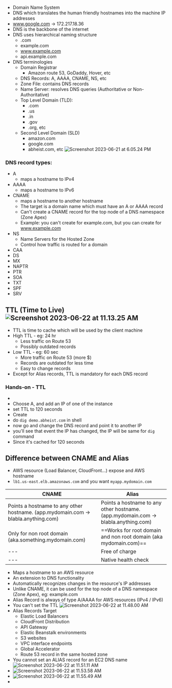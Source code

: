- Domain Name System
- DNS which translates the human friendly hostnames into the machine IP addresses
- www.google.com → 172.217.18.36
- DNS is the backbone of the internet
- DNS uses hierarchical naming structure
	- .com
	- example.com
	- www.example.com
	- api.example.com
- DNS terminologies
	- Domain Registrar
		- Amazon route 53, GoDaddy, Hover, etc
	- DNS Records: A, AAAA, CNAME, NS, etc
	- Zone File: contains DNS records
	- Name Server: resolves DNS queries (Authoritative or Non-Authoritative)
	- Top Level Domain (TLD):
		- .com
		- .us
		- .in
		- .gov
		- .org, etc
	- Second Level Domain (SLD)
		- amazon.com
		- google.com
		- abheist.com, etc
![Screenshot 2023-06-21 at 6.05.24 PM](../images%201/Screenshot%202023-06-21%20at%206.05.24%20PM.png)

### DNS record types:
- A
	- maps a hostname to IPv4
- AAAA
	- maps a hostname to IPv6
- CNAME
	- maps a hostname to another hostname
	- The target is a domain name which must have an A or AAAA record
	- Can't create a CNAME record for the top node of a DNS namespace (Zone Apex)
	- Example: you can't create for example.com, but you can create for www.example.com
- NS
	- Name Servers for the Hosted Zone
	- Control how traffic is routed for a domain
- CAA
- DS
- MX
- NAPTR
- PTR
- SOA
- TXT
- SPF
- SRV

## TTL (Time to Live)![Screenshot 2023-06-22 at 11.13.25 AM](../images%201/Screenshot%202023-06-22%20at%2011.13.25%20AM.png)
- TTL is time to cache which will be used by the client machine
- High TTL - eg: 24 hr
	- Less traffic on Route 53
	- Possibly outdated records
- Low TTL - eg: 60 sec
	- More traffic on Route 53 (more $)
	- Records are outdated for less time
	- Easy to change records
- Except for Alias records, TTL is mandatory for each DNS record

### Hands-on - TTL
- [](Route%2053.md#^6b2eec%7CCreate%20a%20Record)
- Choose A, and add an IP of one of the instance
- set TTL to 120 seconds
- Create
- do `dig demo.abheist.com` in shell
- now go and change the DNS record and point it to another IP
- you'll see that event the IP has changed, the IP will be same for `dig` command
- Since it's cached for 120 seconds

## Difference between CNAME and Alias
- AWS resource (Load Balancer, CloudFront...) expose and AWS hostname
- `lb1.us-east.elb.amazonaws.com` and you want `myapp.mydomain.com`

CNAME | Alias
--- |---
Points a hostname to any other hostname. (app.mydomain.com → blabla.anything.com) | Points a hostname to any other hostname. (app.mydomain.com → blabla.anything.com)
Only for non root domain (aka.something.mydomain.com) | ==Works for root domain and non root domain (aka mydomain.com)==
--- | Free of charge
--- | Native health check

- Maps a hostname to an AWS resource
- An extension to DNS functionality
- Automatically recognizes changes in the resource's IP addresses
- Unlike CNAME, it can be used for the top node of a DNS namespace (Zone Apex), eg: example.com
- Alias Record is always of type A/AAAA for AWS resources (IPv4 / IPv6)
- You can't set the TTL
![Screenshot 2023-06-22 at 11.48.00 AM](../images%201/Screenshot%202023-06-22%20at%2011.48.00%20AM.png)
- Alias Records Target
	- Elastic Load Balancers
	- CloudFront Distribution
	- API Gateway
	- Elastic Beanstalk environments
	- S3 websites
	- VPC interface endpoints
	- Global Accelerator
	- Route 53 record in the same hosted zone
- You cannot set an ALIAS record for an EC2 DNS name![Screenshot 2023-06-22 at 11.51.11 AM](../images%201/Screenshot%202023-06-22%20at%2011.51.11%20AM.png)
- ![Screenshot 2023-06-22 at 11.53.58 AM](../images%201/Screenshot%202023-06-22%20at%2011.53.58%20AM.png)
- ![Screenshot 2023-06-22 at 11.55.49 AM](../images%201/Screenshot%202023-06-22%20at%2011.55.49%20AM.png)
- 

